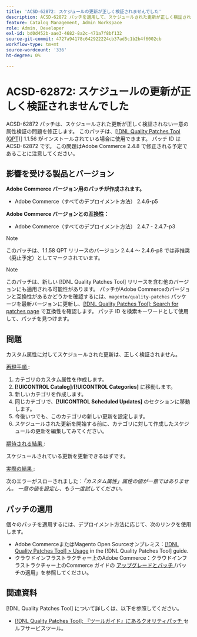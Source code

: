 ```yaml
---
title: 'ACSD-62872: スケジュールの更新が正しく検証されませんでした'
description: ACSD-62872 パッチを適用して、スケジュールされた更新が正しく検証されない一意の属性検証のAdobe Commerceの問題を修正してください。
feature: Catalog Management, Admin Workspace
role: Admin, Developer
exl-id: bd0d452b-aae3-4682-8a2c-471a7f8bf132
source-git-commit: 4727a94178c642922224cb37ad5c1b2b4f6002cb
workflow-type: tm+mt
source-wordcount: '336'
ht-degree: 0%

---
```


# ACSD-62872: スケジュールの更新が正しく検証されませんでした

ACSD-62872 パッチは、スケジュールされた更新が正しく検証されない一意の属性検証の問題を修正します。 このパッチは、[[!DNL Quality Patches Tool (QPT)]](/help/tools/quality-patches-tool/quality-patches-tool-to-self-serve-quality-patches.md) 1.1.56 がインストールされている場合に使用できます。 パッチ ID は ACSD-62872 です。 この問題はAdobe Commerce 2.4.8 で修正される予定であることに注意してください。

## 影響を受ける製品とバージョン

**Adobe Commerce バージョン用のパッチが作成されます。**

* Adobe Commerce（すべてのデプロイメント方法） 2.4.6-p5

**Adobe Commerce バージョンとの互換性：**

* Adobe Commerce（すべてのデプロイメント方法） 2.4.7 - 2.4.7-p3

>[!NOTE]
>
>このパッチは、1.1.58 QPT リリースのバージョン 2.4.4 ～ 2.4.6-p8 では非推奨（廃止予定）としてマークされています。

>[!NOTE]
>
>このパッチは、新しい [!DNL Quality Patches Tool] リリースを含む他のバージョンにも適用される可能性があります。 パッチがAdobe Commerceのバージョンと互換性があるかどうかを確認するには、`magento/quality-patches` パッケージを最新バージョンに更新し、[[!DNL Quality Patches Tool]: Search for patches page](https://experienceleague.adobe.com/tools/commerce-quality-patches/index.html) で互換性を確認します。 パッチ ID を検索キーワードとして使用して、パッチを見つけます。

## 問題

カスタム属性に対してスケジュールされた更新は、正しく検証されません。

<u> 再現手順 </u>:

1. カテゴリのカスタム属性を作成します。
1. **[!UICONTROL Catalog]**/**[!UICONTROL Categories]** に移動します。
1. 新しいカテゴリを作成します。
1. 同じカテゴリで、**[!UICONTROL Scheduled Updates]** のセクションに移動します。
1. 今後いつでも、このカテゴリの新しい更新を設定します。
1. スケジュールされた更新を開始する前に、カテゴリに対して作成したスケジュールの更新を編集してみてください。

<u> 期待される結果 </u>:

スケジュールされている更新を更新できるはずです。

<u> 実際の結果 </u>:

次のエラーがスローされました：*「カスタム属性」属性の値が一意ではありません。 一意の値を設定し、もう一度試してください。*

## パッチの適用

個々のパッチを適用するには、デプロイメント方法に応じて、次のリンクを使用します。

* Adobe CommerceまたはMagento Open Sourceオンプレミス：[[!DNL Quality Patches Tool] > Usage](/help/tools/quality-patches-tool/usage.md) in the [!DNL Quality Patches Tool] guide.
* クラウドインフラストラクチャー上のAdobe Commerce：クラウドインフラストラクチャー上のCommerce ガイドの [ アップグレードとパッチ ](https://experienceleague.adobe.com/en/docs/commerce-cloud-service/user-guide/develop/upgrade/apply-patches)/パッチの適用」を参照してください。

## 関連資料

[!DNL Quality Patches Tool] について詳しくは、以下を参照してください。

* [[!DNL Quality Patches Tool]: 『ツールガイド』にあるクオリティパッチ ](/help/tools/quality-patches-tool/quality-patches-tool-to-self-serve-quality-patches.md) セルフサービスツール。
